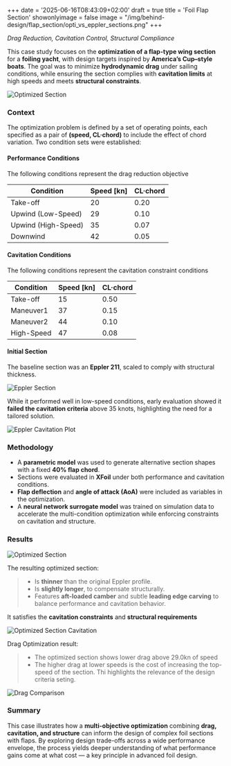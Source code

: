 +++
date = '2025-06-16T08:43:09+02:00'
draft = true
title = 'Foil Flap Section'
showonlyimage = false
image = "/img/behind-design/flap_section/opti_vs_eppler_sections.png"
+++

*Drag Reduction, Cavitation Control, Structural Compliance*

<!--more-->

This case study focuses on the **optimization of a flap-type wing section** for a **foiling yacht**, with design targets inspired by **America’s Cup–style boats**. The goal was to minimize **hydrodynamic drag** under sailing conditions, while ensuring the section complies with **cavitation limits** at high speeds and meets **structural constraints**.

![Optimized Section](/img/behind-design/flap_section/opti_vs_eppler_sections.png)

### Context

The optimization problem is defined by a set of operating points, each specified as a pair of **(speed, CL·chord)** to include the effect of chord variation. Two condition sets were established:

#### Performance Conditions
The following conditions represent the drag reduction objective

| Condition     			 | Speed [kn] | CL·chord |
|----------------------------|------------|----------|
| Take-off      	         | 20         | 0.20     |
| Upwind (Low-Speed)         | 29         | 0.10     |
| Upwind (High-Speed)        | 35         | 0.07     |
| Downwind      			 | 42         | 0.05     |

#### Cavitation Conditions
The following conditions represent the cavitation constraint conditions

| Condition     			 | Speed [kn] | CL·chord |
|----------------------------|------------|----------|
| Take-off      	         | 15         | 0.50     |
| Maneuver1			         | 37         | 0.15     |
| Maneuver2			         | 44         | 0.10     |
| High-Speed      			 | 47         | 0.08     |


#### Initial Section
The baseline section was an **Eppler 211**, scaled to comply with structural thickness.

![Eppler Section](/img/behind-design/flap_section/eppler_section.png)

While it performed well in low-speed conditions, early evaluation showed it **failed the cavitation criteria** above 35 knots, highlighting the need for a tailored solution.

![Eppler Cavitation Plot](/img/behind-design/flap_section/eppler_cavitation.png)

### Methodology

- A **parametric model** was used to generate alternative section shapes with a fixed **40% flap chord**.
- Sections were evaluated in **XFoil** under both performance and cavitation conditions.
- **Flap deflection** and **angle of attack (AoA)** were included as variables in the optimization.
- A **neural network surrogate model** was trained on simulation data to accelerate the multi-condition optimization while enforcing constraints on cavitation and structure.

### Results

![Optimized Section](/img/behind-design/flap_section/opti_vs_eppler_sections.png)

The resulting optimized section:

> * Is **thinner** than the original Eppler profile.
> * Is **slightly longer**, to compensate structurally.
> * Features **aft-loaded camber** and subtle **leading edge carving** to balance performance and cavitation behavior.

It satisfies the **cavitation constraints** and **structural requirements**

![Optimized Section Cavitation](/img/behind-design/flap_section/opti_cavitation.png)


Drag Optimization result:
> * The optimized section shows lower drag above 29.0kn of speed
> * The higher drag at lower speeds is the cost of increasing the top-speed of the section. Thi highlights the relevance of the design criteria seting.

![Drag Comparison](/img/behind-design/flap_section/drag_comparison.png)


### Summary

This case illustrates how a **multi-objective optimization** combining **drag, cavitation, and structure** can inform the design of complex foil sections with flaps. By exploring design trade-offs across a wide performance envelope, the process yields deeper understanding of what performance gains come at what cost — a key principle in advanced foil design.
